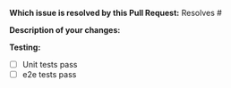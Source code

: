 **Which issue is resolved by this Pull Request:**
Resolves #

**Description of your changes:**


**Testing:**
- [ ] Unit tests pass
- [ ] e2e tests pass
